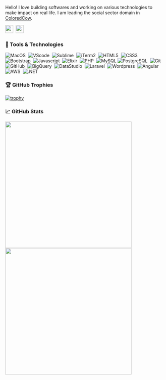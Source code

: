 
Hello! I love building softwares and working on various technologies to make impact on real life. I am leading the social sector domain in <a href="https://coloredcow.com?utm_source=github&utm_medium=mohitgusain">ColoredCow</a>.

<a href="https://instagram.com/mohitgusain"><img height="25" width="25" src="https://cdn.jsdelivr.net/npm/simple-icons@v3/icons/instagram.svg"></a>&nbsp;
<a href="https://www.linkedin.com/in/mohit-gusain-43b27195/"><img height="25" width="25" src="https://cdn.jsdelivr.net/npm/simple-icons@v3/icons/linkedin.svg"></a>


### 🔧 Tools  & Technologies

![MacOS](https://img.shields.io/badge/-MacOS-black?logo=Apple&style=social)&nbsp;
![VScode](https://img.shields.io/badge/-VScode-black?logo=visual-studio-code&style=social)&nbsp;
![Sublime](https://img.shields.io/badge/-SublimeText-black?logo=sublimetext&style=social)&nbsp;
![iTerm2](https://img.shields.io/badge/-iTerm2-black?logo=Apple&style=social)&nbsp;
![HTML5](https://img.shields.io/badge/-HTML5-black?logo=html5&style=social)&nbsp;
![CSS3](https://img.shields.io/badge/-CSS3-black?logo=css3&style=social)&nbsp;
![Bootstrap](https://img.shields.io/badge/-Bootstrap-black?logo=bootstrap&style=social)&nbsp;
![Javascript](https://img.shields.io/badge/-Javascript-black?logo=javascript&style=social&logoColor=yellow)&nbsp;
![Elixir](https://img.shields.io/badge/-Elixir-black?logo=elixir&style=social)&nbsp;
![PHP](https://img.shields.io/badge/-PHP-black?logo=php&style=social)&nbsp;
![MySQL](https://img.shields.io/badge/-MySQL-black?logo=mysql&style=social&logoColor=blue)
![PostgreSQL](https://img.shields.io/badge/-PostgreSQL-black?logo=postgresql&style=social&logoColor=blue)&nbsp;
![Git](https://img.shields.io/badge/-Git-black?logo=git&style=social)&nbsp;
![GitHub](https://img.shields.io/badge/-GitHub-black?logo=github&style=social)&nbsp;
![BigQuery](https://img.shields.io/badge/-BigQuery-black?logo=googlecloud&style=social)&nbsp;
![DataStudio](https://img.shields.io/badge/-DataStudio-black?logo=googleanalytics&style=social)&nbsp;
![Laravel](https://img.shields.io/badge/-Laravel-black?logo=laravel&style=social)&nbsp;
![Wordpress](https://img.shields.io/badge/-Wordpress-black?logo=wordpress&style=social)&nbsp;
![Angular](https://img.shields.io/badge/-Angular-black?logo=angular&style=social)&nbsp;
![AWS](https://img.shields.io/badge/-AWS-black?logo=amazonaws&style=social)&nbsp;
![.NET](https://img.shields.io/badge/-.NET-black?logo=dotnet&style=social)&nbsp;


### 🏆 GitHub Trophies

[![trophy](https://github-profile-trophy.vercel.app/?username=mohitgusain&margin-w=15&theme=gruvbox)](https://github.com/mohitgusain/github-profile-trophy)


### &#x1f4c8; GitHub Stats
<p align = "left">
  <img src = "https://github-readme-stats.vercel.app/api?username=mohitgusain&show_icons=true&theme=vue" width = 400>
  <img src = "https://github-readme-streak-stats.herokuapp.com?user=mohitgusain" width = 400>
</p>
